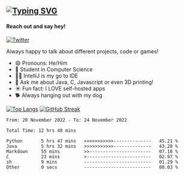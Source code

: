 ## [![Typing SVG](https://readme-typing-svg.demolab.com?font=Fira+Code&size=24&duration=4000&pause=500&color=37DCFF&width=435&lines=Programming+;Exploring;Learning;Gaming)](https://git.io/typing-svg)
#### Reach out and say hey!
[![Twitter](https://img.shields.io/twitter/url/https/twitter.com/FailedToParse.svg?style=social&label=%20%40FailedToParse)](https://twitter.com/FailedToParse)


Always happy to talk about different projects, code or games!

- 😄 Pronouns: He/Him
- 🔭 Student in Computer Science
- 🧑‍💻 IntelliJ is my go to IDE
- 💬 Ask me about Java, C, Javascript or even 3D printing!
- ☀️ Fun fact: I LOVE self-hosted apps
- 🐕 Always hanging out with my dog

[![Top Langs](https://github-readme-stats.vercel.app/api/top-langs/?username=Dynamicapproach&layout=compact&show_icons=true&card_width=300px&card_height=400px&theme=radical#gh-dark-mode-only)](https://github.com/DynamicApproach?tab=repositories)
[![GitHub Streak](https://streak-stats.demolab.com?user=DynamicApproach&theme=dark&hide_border=true&date_format=M%20j%5B%2C%20Y%5D&currStreakLabel=3F40DD&background=00000042&sideLabels=17DDA&c)](https://git.io/streak-stats)

<!--START_SECTION:waka-->

```text
From: 20 November 2022 - To: 24 November 2022

Total Time: 12 hrs 48 mins

Python       5 hrs 47 mins   >>>>>>>>>>>--------------   45.21 %
Java         5 hrs 32 mins   >>>>>>>>>>>--------------   43.28 %
Markdown     55 mins         >>-----------------------   07.18 %
C            22 mins         >------------------------   02.97 %
sh           9 mins          -------------------------   01.29 %
Other        0 secs          -------------------------   00.03 %
```

<!--END_SECTION:waka-->
